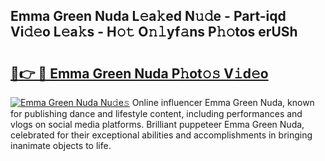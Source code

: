 ## Emma Green Nuda L𝚎a𝚔ed N𝚞𝚍e - Part-iqd Vi𝚍𝚎o L𝚎a𝚔s - H𝚘𝚝 O𝚗𝚕yf𝚊ns P𝚑𝚘tos erUSh

# <h2><a href="http://kff7f7n.oniu.top/?m=Emma+Green+Nuda">🔗👉 🔴 Emma Green Nuda P𝚑ot𝚘𝚜 V𝚒d𝚎o</a></h2>

[![Emma Green Nuda Nu𝚍e𝚜](https://i.imgur.com/0qMVB7G.gif)](http://kff7f7n.oniu.top/?m=Emma+Green+Nuda)
Online influencer Emma Green Nuda, known for publishing dance and lifestyle content, including performances and vlogs on social media platforms. Brilliant puppeteer Emma Green Nuda, celebrated for their exceptional abilities and accomplishments in bringing inanimate objects to life.  
